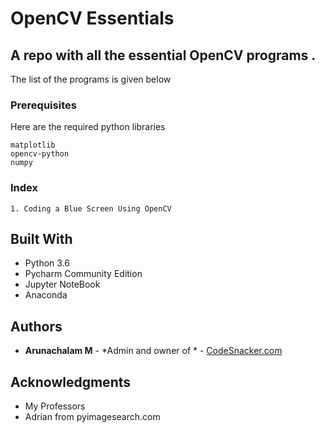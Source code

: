 # OpenCV Essentials

## A repo with all the essential OpenCV programs .

The list of the programs is given below 

### Prerequisites

Here are the required python libraries 

```
matplotlib
opencv-python
numpy

```

### Index
 
```
1. Coding a Blue Screen Using OpenCV

``` 
 

## Built With

* Python 3.6 
* Pycharm Community Edition
* Jupyter NoteBook
* Anaconda

## Authors

* **Arunachalam M** - *Admin and owner of * - [CodeSnacker.com](https://codesnacker.com)
 
## Acknowledgments

* My Professors
* Adrian from pyimagesearch.com
 
